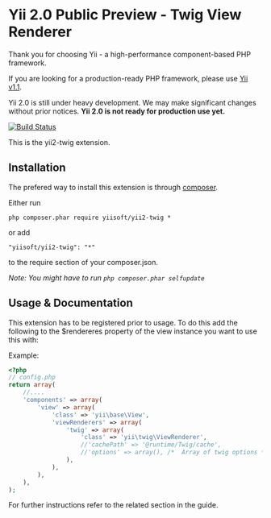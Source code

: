 Yii 2.0 Public Preview - Twig View Renderer
======================

Thank you for choosing Yii - a high-performance component-based PHP framework.

If you are looking for a production-ready PHP framework, please use
[Yii v1.1](https://github.com/yiisoft/yii).

Yii 2.0 is still under heavy development. We may make significant changes
without prior notices. **Yii 2.0 is not ready for production use yet.**

[![Build Status](https://secure.travis-ci.org/yiisoft/yii2.png)](http://travis-ci.org/yiisoft/yii2)

This is the yii2-twig extension.

Installation
----------------
The prefered way to install this extension is through [composer](http://getcomposer.org/download/).

Either run
```
php composer.phar require yiisoft/yii2-twig *
```

or add
```
"yiisoft/yii2-twig": "*"
```
to the require section of your composer.json.


*Note: You might have to run `php composer.phar selfupdate`*


Usage & Documentation
-----------

This extension has to be registered prior to usage.
To do this add the following to the $rendereres property of the view instance you want to use this with:

Example: 
```php
<?php
// config.php
return array(
	//....
	'components' => array(
		'view' => array(
			'class' => 'yii\base\View',
			'viewRenderers' => array(
				'twig' => array(
					'class' => 'yii\twig\ViewRenderer',
					//'cachePath' => '@runtime/Twig/cache',
					//'options' => array(), /*  Array of twig options */
				),
			),
		),
	),
);
```

For further instructions refer to the related section in the guide.


